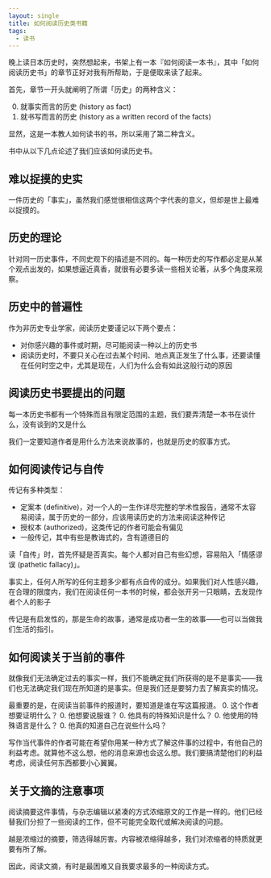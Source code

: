 ```yaml
---
layout: single
title: 如何阅读历史类书籍
tags:
  - 读书
---
```


晚上读日本历史时，突然想起来，书架上有一本『如何阅读一本书』，其中「如何阅读历史书」的章节正好对我有所帮助，于是便取来读了起来。

首先，章节一开头就阐明了所谓「历史」的两种含义：

0. 就事实而言的历史 (history as fact)
0. 就书写而言的历史 (history as a written record of the facts)

显然，这是一本教人如何读书的书，所以采用了第二种含义。

书中从以下几点论述了我们应该如何读历史书。

## 难以捉摸的史实

一件历史的「事实」，虽然我们感觉很相信这两个字代表的意义，但却是世上最难以捉摸的。

## 历史的理论

针对同一历史事件，不同史观下的描述是不同的。每一种历史的写作都必定是从某个观点出发的，如果想逼近真香，就很有必要多读一些相关论著，从多个角度来观察。

## 历史中的普遍性

作为非历史专业学家，阅读历史要谨记以下两个要点：
- 对你感兴趣的事件或时期，尽可能阅读一种以上的历史书
- 阅读历史时，不要只关心在过去某个时间、地点真正发生了什么事，还要读懂在任何时空之中，尤其是现在，人们为什么会有如此这般行动的原因

## 阅读历史书要提出的问题

每一本历史书都有一个特殊而且有限定范围的主题，我们要弄清楚一本书在谈什么，没有谈到的又是什么

我们一定要知道作者是用什么方法来说故事的，也就是历史的叙事方式。

## 如何阅读传记与自传

传记有多种类型：
- 定案本 (definitive)，对一个人的一生作详尽完整的学术性报告，通常不太容易阅读，属于历史的一部分，应该用读历史的方法来阅读这种传记
- 授权本 (authorized)，这类传记的作者可能会有偏见
- 一般传记，其中有些是教诲式的，含有道德目的

读「自传」时，首先怀疑是否真实。每个人都对自己有些幻想，容易陷入「情感谬误 (pathetic fallacy)」。

事实上，任何人所写的任何主题多少都有点自传的成分。如果我们对人性感兴趣，在合理的限度内，我们在阅读任何一本书的时候，都会张开另一只眼睛，去发现作者个人的影子

传记是有启发性的，那是生命的故事，通常是成功者一生的故事——也可以当做我们生活的指引。

## 如何阅读关于当前的事件

就像我们无法确定过去的事实一样，我们不能确定我们所获得的是不是事实——我们也无法确定我们现在所知道的是事实。但是我们还是要努力去了解真实的情况。

最重要的是，在阅读当前事件的报道时，要知道是谁在写这篇报道。
0. 这个作者想要证明什么？
0. 他想要说服谁？
0. 他具有的特殊知识是什么？
0. 他使用的特殊语言是什么？
0. 他真的知道自己在说些什么吗？

写作当代事件的作者可能在希望你用某一种方式了解这件事的过程中，有他自己的利益考虑。就算他不这么想，他的消息来源也会这么想。我们要搞清楚他们的利益考虑，阅读任何东西都要小心翼翼。

## 关于文摘的注意事项

阅读摘要这件事情，与杂志编辑以紧凑的方式浓缩原文的工作是一样的。他们已经替我们分担了一些阅读的工作，但不可能完全取代或解决阅读的问题。

越是浓缩过的摘要，筛选得越厉害。内容被浓缩得越多，我们对浓缩者的特质就更要有所了解。

因此，阅读文摘，有时是最困难又自我要求最多的一种阅读方式。